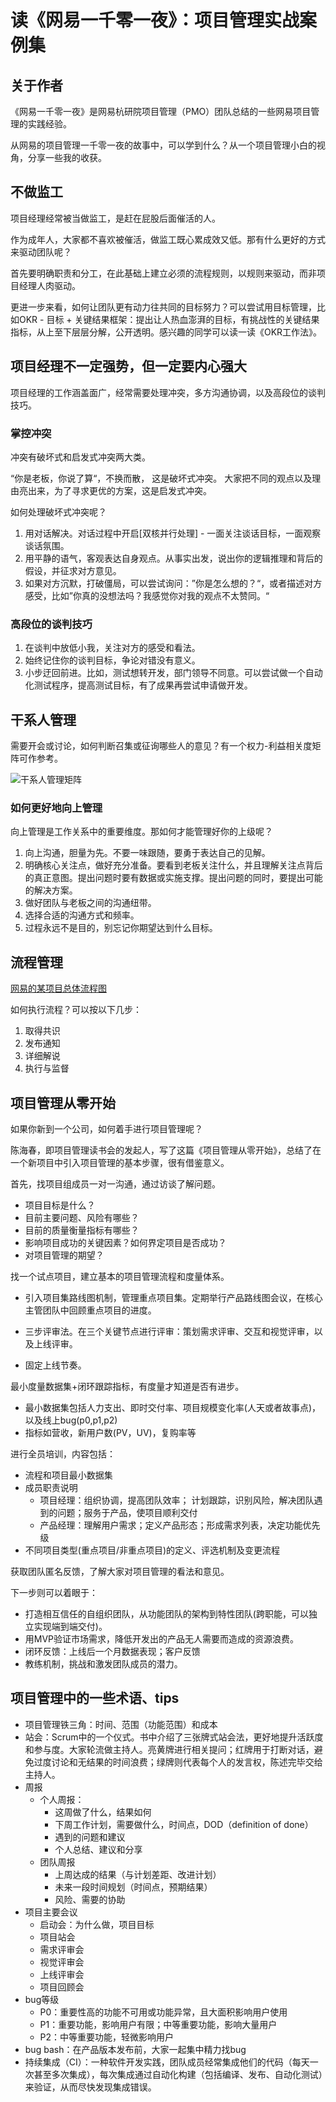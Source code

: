 # 读《网易一千零一夜》：项目管理实战案例集


## 关于作者

《网易一千零一夜》是网易杭研院项目管理（PMO）团队总结的一些网易项目管理的实践经验。

从网易的项目管理一千零一夜的故事中，可以学到什么？从一个项目管理小白的视角，分享一些我的收获。

## 不做监工

项目经理经常被当做监工，是赶在屁股后面催活的人。

作为成年人，大家都不喜欢被催活，做监工既心累成效又低。那有什么更好的方式来驱动团队呢？

首先要明确职责和分工，在此基础上建立必须的流程规则，以规则来驱动，而非项目经理人肉驱动。

更进一步来看，如何让团队更有动力往共同的目标努力？可以尝试用目标管理，比如OKR - 目标 + 关键结果框架：提出让人热血澎湃的目标，有挑战性的关键结果指标，从上至下层层分解，公开透明。感兴趣的同学可以读一读《OKR工作法》。

## 项目经理不一定强势，但一定要内心强大

项目经理的工作涵盖面广，经常需要处理冲突，多方沟通协调，以及高段位的谈判技巧。

### 掌控冲突

冲突有破坏式和启发式冲突两大类。

“你是老板，你说了算“，不换而散， 这是破坏式冲突。
大家把不同的观点以及理由亮出来，为了寻求更优的方案，这是启发式冲突。

如何处理破坏式冲突呢？

1. 用对话解决。对话过程中开启[双核并行处理] - 一面关注谈话目标，一面观察谈话氛围。
2. 用平静的语气，客观表达自身观点。从事实出发，说出你的逻辑推理和背后的假设，并征求对方意见。
3. 如果对方沉默，打破僵局，可以尝试询问：”你是怎么想的？“，或者描述对方感受，比如”你真的没想法吗？我感觉你对我的观点不太赞同。“

### 高段位的谈判技巧

1. 在谈判中放低小我，关注对方的感受和看法。
2. 始终记住你的谈判目标，争论对错没有意义。
3. 小步迂回前进。比如，测试想转开发，部门领导不同意。可以尝试做一个自动化测试程序，提高测试目标，有了成果再尝试申请做开发。

## 干系人管理

需要开会或讨论，如何判断召集或征询哪些人的意见？有一个权力-利益相关度矩阵可作参考。

![干系人管理矩阵](http://p319p95sa.bkt.clouddn.com/power-interest.jpg)

### 如何更好地向上管理

向上管理是工作关系中的重要维度。那如何才能管理好你的上级呢？

1. 向上沟通，胆量为先。不要一味跟随，要勇于表达自己的见解。
2. 明确核心关注点，做好充分准备。要看到老板关注什么，并且理解关注点背后的真正意图。提出问题时要有数据或实施支撑。提出问题的同时，要提出可能的解决方案。
3. 做好团队与老板之间的沟通纽带。
4. 选择合适的沟通方式和频率。
5. 过程永远不是目的，别忘记你期望达到什么目标。

## 流程管理

[网易的某项目总体流程图](http://p319p95sa.bkt.clouddn.com/overral-workflow.jpg)

如何执行流程？可以按以下几步：

1. 取得共识
2. 发布通知
3. 详细解说
4. 执行与监督

## 项目管理从零开始

如果你新到一个公司，如何着手进行项目管理呢？

陈海春，即项目管理读书会的发起人，写了这篇《项目管理从零开始》，总结了在一个新项目中引入项目管理的基本步骤，很有借鉴意义。

首先，找项目组成员一对一沟通，通过访谈了解问题。

* 项目目标是什么？
* 目前主要问题、风险有哪些？
* 目前的质量衡量指标有哪些？
* 影响项目成功的关键因素？如何界定项目是否成功？
* 对项目管理的期望？

找一个试点项目，建立基本的项目管理流程和度量体系。

* 引入项目集路线图机制，管理重点项目集。定期举行产品路线图会议，在核心主管团队中回顾重点项目的进度。

* 三步评审法。在三个关键节点进行评审：策划需求评审、交互和视觉评审，以及上线评审。

* 固定上线节奏。

最小度量数据集+闭环跟踪指标，有度量才知道是否有进步。

* 最小数据集包括人力支出、即时交付率、项目规模变化率(人天或者故事点)，以及线上bug(p0,p1,p2)
* 指标如营收，新用户数(PV，UV)，复购率等

进行全员培训，内容包括：

* 流程和项目最小数据集
* 成员职责说明
  * 项目经理：组织协调，提高团队效率； 计划跟踪，识别风险，解决团队遇到的问题；服务于产品，使项目顺利交付
  * 产品经理：理解用户需求；定义产品形态；形成需求列表，决定功能优先级
* 不同项目类型(重点项目/非重点项目)的定义、评选机制及变更流程

获取团队匿名反馈，了解大家对项目管理的看法和意见。

下一步则可以着眼于：

* 打造相互信任的自组织团队，从功能团队的架构到特性团队(跨职能，可以独立实现端到端交付)。
* 用MVP验证市场需求，降低开发出的产品无人需要而造成的资源浪费。
* 闭环反馈：上线后一个月数据表现；客户反馈
* 教练机制，挑战和激发团队成员的潜力。


## 项目管理中的一些术语、tips

* 项目管理铁三角：时间、范围（功能范围）和成本
* 站会：Scrum中的一个仪式。书中介绍了三张牌式站会法，更好地提升活跃度和参与度。大家轮流做主持人。亮黄牌进行相关提问；红牌用于打断对话，避免过度讨论和无结果的时间浪费；绿牌则代表每个人的发言权，陈述完毕交给主持人。
* 周报
  * 个人周报：
    * 这周做了什么，结果如何
    * 下周工作计划，需要做什么，时间点，DOD（definition of done）
    * 遇到的问题和建议
    * 个人总结、建议和分享
  * 团队周报
    * 上周达成的结果（与计划差距、改进计划）
    * 未来一段时间规划（时间点，预期结果）
    * 风险、需要的协助
* 项目主要会议
  * 启动会：为什么做，项目目标
  * 项目站会
  * 需求评审会
  * 视觉评审会
  * 上线评审会
  * 项目回顾会
* bug等级
  * P0：重要性高的功能不可用或功能异常，且大面积影响用户使用
  * P1：重要功能，影响用户有限；中等重要功能，影响大量用户
  * P2：中等重要功能，轻微影响用户
* bug bash：在产品版本发布前，大家一起集中精力找bug
* 持续集成（CI）：一种软件开发实践，团队成员经常集成他们的代码（每天一次甚至多次集成），每次集成通过自动化构建（包括编译、发布、自动化测试）来验证，从而尽快发现集成错误。

